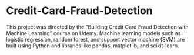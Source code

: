 # Credit-Card-Fraud-Detection
This project was directed by the "Building Credit Card Fraud Detection with Machine Learning" course on Udemy. Machine learning models such as logistic regression, random forest, and support vector machine (SVM) are built using Python and libraries like pandas, matplotlib, and scikit-learn.
